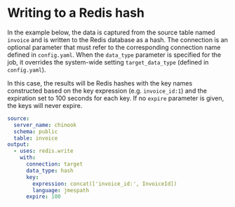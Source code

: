 # Writing to a Redis hash

In the example below, the data is captured from the source table named `invoice` and is written to the Redis database as a hash. The connection is an optional parameter that must refer to the corresponding connection name defined in `config.yaml`. 
When the `data_type` parameter is specified for the job, it overrides the system-wide setting `target_data_type` (defined in `config.yaml`). 

In this case, the results will be Redis hashes with the key names constructed based on the key expression (e.g. `invoice_id:1`) and the expiration set to 100 seconds for each key. 
If no `expire` parameter is given, the keys will never expire.    

```yaml
source:
  server_name: chinook
  schema: public
  table: invoice
output:
  - uses: redis.write
    with:
      connection: target
      data_type: hash
      key:
        expression: concat(['invoice_id:', InvoiceId])
        language: jmespath
      expire: 100
```